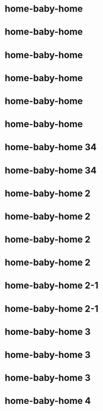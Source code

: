 # home-baby-home

# home-baby-home
# home-baby-home
# home-baby-home
# home-baby-home
# home-baby-home
# home-baby-home 34
# home-baby-home 34
# home-baby-home 2
# home-baby-home 2
# home-baby-home 2
# home-baby-home 2
# home-baby-home 2-1
# home-baby-home 2-1
# home-baby-home 3
# home-baby-home 3
# home-baby-home 3
# home-baby-home 4
